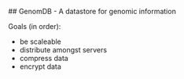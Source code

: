 ## GenomDB - A datastore for genomic information

Goals (in order):
- be scaleable
- distribute amongst servers
- compress data
- encrypt data
